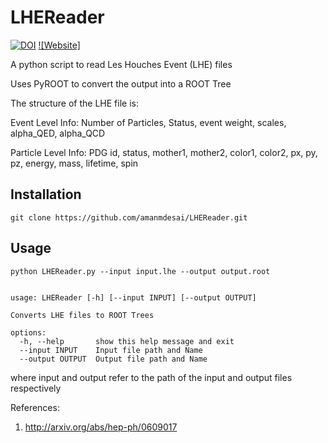 # LHEReader

[![DOI](https://zenodo.org/badge/DOI/10.5281/zenodo.7642763.svg)](https://doi.org/10.5281/zenodo.7642763)
[![Website]](https://amanmdesai.github.io/LHEReader/)

A python script to read Les Houches Event (LHE) files

Uses PyROOT to convert the output into a ROOT Tree

The structure of the LHE file is:

Event Level Info: Number of Particles, Status, event weight, scales, alpha_QED, alpha_QCD

Particle Level Info: PDG id, status, mother1, mother2, color1, color2, px, py, pz, energy, mass, lifetime, spin


## Installation

```code
git clone https://github.com/amanmdesai/LHEReader.git
```

## Usage


```code
python LHEReader.py --input input.lhe --output output.root


usage: LHEReader [-h] [--input INPUT] [--output OUTPUT]

Converts LHE files to ROOT Trees

options:
  -h, --help       show this help message and exit
  --input INPUT    Input file path and Name
  --output OUTPUT  Output file path and Name
```

where input and output refer to the path of the input and output files respectively

References: 
1. http://arxiv.org/abs/hep-ph/0609017
